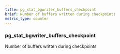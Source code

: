 ```yaml
---
title: pg_stat_bgwriter_buffers_checkpoint
brief: Number of buffers written during checkpoints
metric_type: counter
---
```

### pg_stat_bgwriter_buffers_checkpoint

Number of buffers written during checkpoints